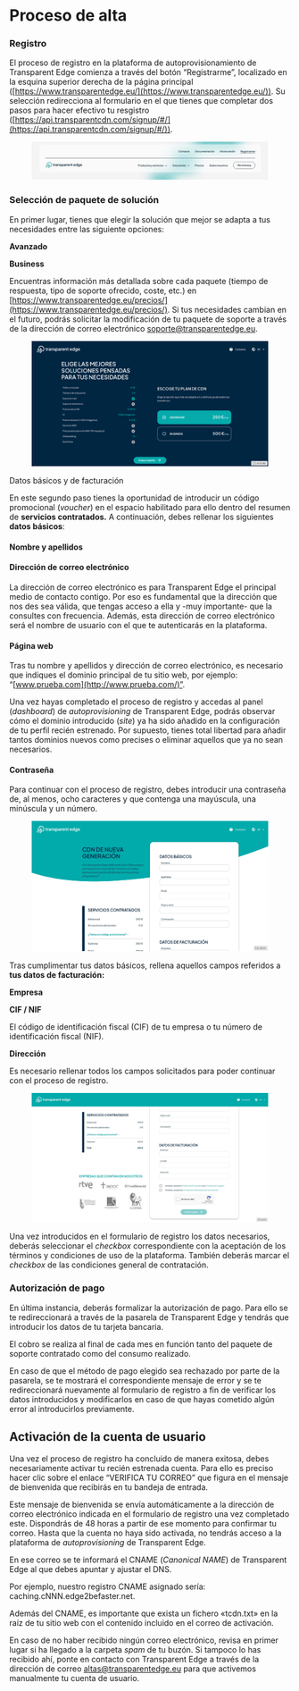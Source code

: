 # Proceso de alta

### Registro

El proceso de registro en la plataforma de autoprovisionamiento de Transparent Edge comienza a través del botón “Registrarme”, localizado en la esquina superior derecha de la página principal ([https://www.transparentedge.eu/](https://www.transparentedge.eu/)). Su selección redirecciona al formulario en el que tienes que completar dos pasos para hacer efectivo tu resgistro ([https://api.transparentcdn.com/signup/#/](https://api.transparentcdn.com/signup/#/)).

<figure><img src=".gitbook/assets/alta-1.jpg" alt=""><figcaption></figcaption></figure>

### Selección de paquete de solución

En primer lugar, tienes que elegir la solución que mejor se adapta a tus necesidades entre las siguiente opciones:

**Avanzado**

**Business**

Encuentras información más detallada sobre cada paquete (tiempo de respuesta, tipo de soporte ofrecido, coste, etc.) en [https://www.transparentedge.eu/precios/](https://www.transparentedge.eu/precios/). Si tus necesidades cambian en el futuro, podrás solicitar la modificación de tu paquete de soporte a través de la dirección de correo electrónico [soporte@transparentedge.eu](mailto:soporte@transparentedge.eu).

<figure><img src=".gitbook/assets/Captura de Pantalla 2023-02-23 a las 14.10.13.png" alt=""><figcaption></figcaption></figure>

Datos básicos y de facturación

En este segundo paso tienes la oportunidad de introducir un código promocional (_voucher_) en el espacio habilitado para ello dentro del resumen de **servicios contratados.** A continuación, debes rellenar los siguientes **datos básicos**:

#### Nombre y apellidos

#### Dirección de correo electrónico

La dirección de correo electrónico es para Transparent Edge el principal medio de contacto contigo. Por eso es fundamental que la dirección que nos des sea válida, que tengas acceso a ella y -muy importante- que la consultes con frecuencia. Además, esta dirección de correo electrónico será el nombre de usuario con el que te autenticarás en la plataforma.

#### Página web

Tras tu nombre y apellidos y dirección de correo electrónico, es necesario que indiques el dominio principal de tu sitio web, por ejemplo: “[www.prueba.com](http://www.prueba.com/)”.

Una vez hayas completado el proceso de registro y accedas al panel (_dashboard_) de _autoprovisioning_ de Transparent Edge, podrás observar cómo el dominio introducido (_site_) ya ha sido añadido en la configuración de tu perfil recién estrenado. Por supuesto, tienes total libertad para añadir tantos dominios nuevos como precises o eliminar aquellos que ya no sean necesarios.

#### Contraseña

Para continuar con el proceso de registro, debes introducir una contraseña de, al menos, ocho caracteres y que contenga una mayúscula, una minúscula y un número.

<figure><img src=".gitbook/assets/image (1) (3).png" alt=""><figcaption></figcaption></figure>

Tras cumplimentar tus datos básicos, rellena aquellos campos referidos a **tus datos de facturación:**

**Empresa**

**CIF / NIF**

El código de identificación fiscal (CIF) de tu empresa o tu número de identificación fiscal (NIF).

**Dirección**

Es necesario rellenar todos los campos solicitados para poder continuar con el proceso de registro.

<figure><img src=".gitbook/assets/image (56).png" alt=""><figcaption></figcaption></figure>

Una vez introducidos en el formulario de registro los datos necesarios, deberás seleccionar el _checkbox_ correspondiente con la aceptación de los términos y condiciones de uso de la plataforma. También deberás marcar el _checkbox_ de las condiciones general de contratación.

### Autorización de pago

En última instancia, deberás formalizar la autorización de pago. Para ello se te redireccionará a través de la pasarela de Transparent Edge y tendrás que introducir los datos de tu tarjeta bancaria.

El cobro se realiza al final de cada mes en función tanto del paquete de soporte contratado como del consumo realizado.

En caso de que el método de pago elegido sea rechazado por parte de la pasarela, se te mostrará el correspondiente mensaje de error y se te redireccionará nuevamente al formulario de registro a fin de verificar los datos introducidos y modificarlos en caso de que hayas cometido algún error al introducirlos previamente.

## Activación de la cuenta de usuario

Una vez el proceso de registro ha concluido de manera exitosa, debes necesariamente activar tu recién estrenada cuenta. Para ello es preciso hacer clic sobre el enlace “VERIFICA TU CORREO” que figura en el mensaje de bienvenida que recibirás en tu bandeja de entrada.

Este mensaje de bienvenida se envía automáticamente a la dirección de correo electrónico indicada en el formulario de registro una vez completado este. Dispondrás de 48 horas a partir de ese momento para confirmar tu correo. Hasta que la cuenta no haya sido activada, no tendrás acceso a la plataforma de _autoprovisioning_ de Transparent Edge.

En ese correo se te informará el CNAME (_Canonical NAME_) de Transparent Edge al que debes apuntar y ajustar el DNS.

Por ejemplo, nuestro registro CNAME asignado sería: caching.cNNN.edge2befaster.net.

Además del CNAME, es importante que exista un fichero «tcdn.txt» en la raíz de tu sitio web con el contenido incluido en el correo de activación.&#x20;

En caso de no haber recibido ningún correo electrónico, revisa en primer lugar si ha llegado a la carpeta _spam_ de tu buzón. Si tampoco lo has recibido ahí, ponte en contacto con Transparent Edge a través de la dirección de correo altas@transparentedge.eu para que activemos manualmente tu cuenta de usuario.
